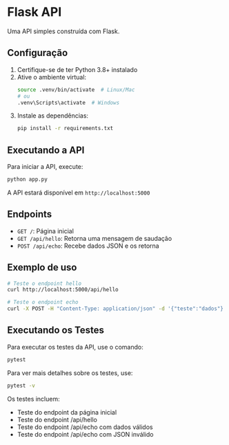 # Flask API

Uma API simples construída com Flask.

## Configuração

1. Certifique-se de ter Python 3.8+ instalado
2. Ative o ambiente virtual:
   ```bash
   source .venv/bin/activate  # Linux/Mac
   # ou
   .venv\Scripts\activate  # Windows
   ```
3. Instale as dependências:
   ```bash
   pip install -r requirements.txt
   ```

## Executando a API

Para iniciar a API, execute:
```bash
python app.py
```

A API estará disponível em `http://localhost:5000`

## Endpoints

- `GET /`: Página inicial
- `GET /api/hello`: Retorna uma mensagem de saudação
- `POST /api/echo`: Recebe dados JSON e os retorna

## Exemplo de uso

```bash
# Teste o endpoint hello
curl http://localhost:5000/api/hello

# Teste o endpoint echo
curl -X POST -H "Content-Type: application/json" -d '{"teste":"dados"}' http://localhost:5000/api/echo
```

## Executando os Testes

Para executar os testes da API, use o comando:
```bash
pytest
```

Para ver mais detalhes sobre os testes, use:
```bash
pytest -v
```

Os testes incluem:
- Teste do endpoint da página inicial
- Teste do endpoint /api/hello
- Teste do endpoint /api/echo com dados válidos
- Teste do endpoint /api/echo com JSON inválido
